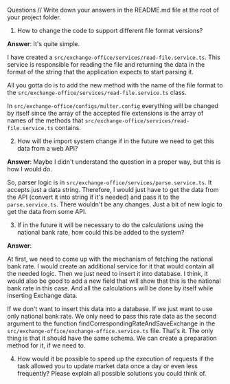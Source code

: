Questions
// Write down your answers in the README.md file at the root of your project folder.

1. How to change the code to support different file format versions?

<strong>Answer</strong>: It's quite simple. 

I have created a `src/exchange-office/services/read-file.service.ts`. This service is responsible for reading the file and returning the data in the format of the string that the application expects to start parsing it.

All you gotta do is to add the new method with the name of the file format to the `src/exchange-office/services/read-file.service.ts` class.

In `src/exchange-office/configs/multer.config` everything will be changed by itself since the array of the accepted file extensions is the array of names of the methods that `src/exchange-office/services/read-file.service.ts` contains.

2. How will the import system change if in the future we need to get this data from a web API?

<strong>Answer</strong>: Maybe I didn't understand the question in a proper way, but this is how I would do.

So, parser logic is in `src/exchange-office/services/parse.service.ts`. It accepts just a data string. Therefore, I would just have to get the data from the API (convert it into string if it's needed) and pass it to the `parse.service.ts`. There wouldn't be any changes. Just a bit of new logic to get the data from some API.

3. If in the future it will be necessary to do the calculations using the national bank rate, how could this be added to the system?

<strong>Answer</strong>:

At first, we need to come up with the mechanism of fetching the national bank rate. I would create an additional service for it that would contain all the needed logic. Then we just need to insert it into database. I think, it would also be good to add a new field that will show that this is the national bank rate in this case. And all the calculations will be done by itself while inserting Exchange data.

If we don't want to insert this data into a database. If we just want to use only national bank rate. We only need to pass this rate data as the second argument to the function findCorrespondingRateAndSaveExchange in the `src/exchange-office/exchange-office.service.ts` file. That's it. The only thing is that it should have the same schema. We can create a preparation method for it, if we need to.

4. How would it be possible to speed up the execution of requests if the task allowed you to update market data once a day or even less frequently? Please explain all possible solutions you could think of.
